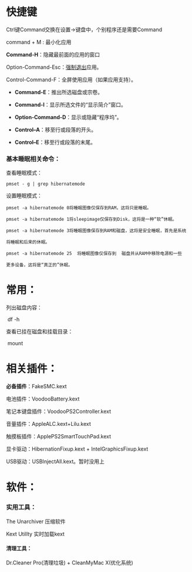 

# 快捷键

Ctrl键Command交换在设置->键盘中，个别程序还是需要Command

command + M : 最小化应用

**Command-H**：隐藏最前面的应用的窗口

Option-Command-Esc：[强制退出](https://support.apple.com/zh-cn/HT201276)应用。

Control-Command-F：全屏使用应用（如果应用支持）。



- **Command-E**：推出所选磁盘或宗卷。
- **Command-I**：显示所选文件的“显示简介”窗口。

- **Option-Command-D**：显示或隐藏“程序坞”。

- **Control–A**：移至行或段落的开头。
- **Control–E**：移至行或段落的末尾。







### 基本睡眠相关命令：

查看睡眠模式：

```
pmset - g | grep hibernatemode
```

设置睡眠模式：

```
pmset -a hibernatemode 0将睡眠图像仅保存到RAM，这将只是睡眠。

pmset -a hibernatemode 1将sleepimage仅保存到Disk，这将是一种“软”休眠。

pmset -a hibernatemode 3将睡眠图像保存到RAM和磁盘，这将是安全睡眠，首先是系统

将睡眠和后来的休眠。

pmset -a hibernatemode 25  将睡眠图像仅保存到  磁盘并从RAM中移除电源和一些

更多设备，这将是“真正的”休眠。
```

# 常用：

列出磁盘内容：

​	df -h

查看已挂在磁盘和挂载目录：

​	mount

# 相关插件：

**必备插件**：FakeSMC.kext

电池插件：VoodooBattery.kext

笔记本键盘插件：VoodooPS2Controller.kext

音量插件：AppleALC.kext+Lilu.kext

触摸板插件：ApplePS2SmartTouchPad.kext

显卡驱动：HibernationFixup.kext + IntelGraphicsFixup.kext

USB驱动：USBInjectAll.kext。暂时没用上

# 软件：

### 实用工具：

The Unarchiver	压缩软件

Kext Utillty		实时加载kext

#### 清理工具：

Dr.Cleaner Pro(清理垃圾) + CleanMyMac X(优化系统)

